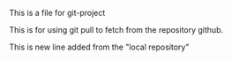 This is a file for git-project

This is for using git pull to fetch from the repository github.

This is new line added from the "local repository"